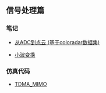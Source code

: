 ## 信号处理篇

### 笔记

- [从ADC到点云 (基于coloradar数据集)](https://github.com/hcheng1005/coloradar/blob/master/doc/radar_dsp.md)

- [小波变换](./小波变换/README.md)


### 仿真代码
- [TDMA_MIMO](./TDMA_MIMO/README.md)